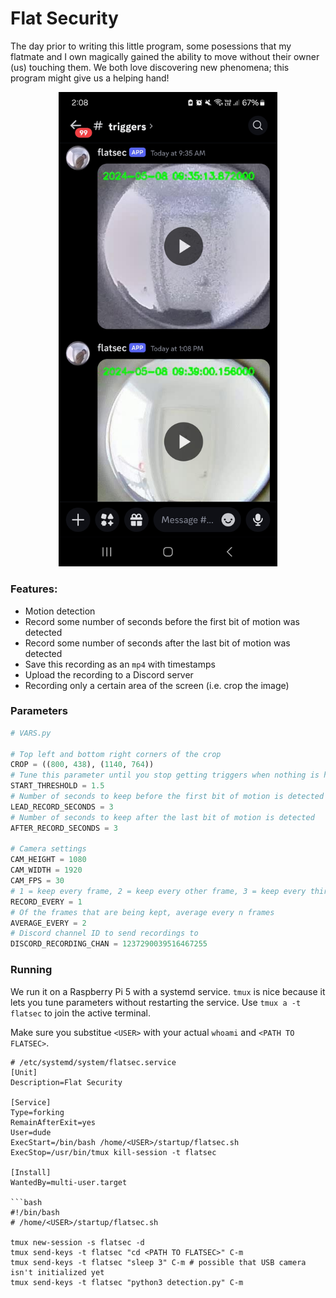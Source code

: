 # Flat Security

The day prior to writing this little program, some posessions that my flatmate and I own magically gained the ability to move without their owner (us) touching them. We both love discovering new phenomena; this program might give us a helping hand!

<p align="center">
    <img src="readme/discord.jpg" width="350" title="The pfp isn't me!">
</p>

### Features:
 - Motion detection
 - Record some number of seconds before the first bit of motion was detected
 - Record some number of seconds after the last bit of motion was detected
 - Save this recording as an `mp4` with timestamps
 - Upload the recording to a Discord server
 - Recording only a certain area of the screen (i.e. crop the image)

### Parameters
```python
# VARS.py

# Top left and bottom right corners of the crop
CROP = ((800, 438), (1140, 764))
# Tune this parameter until you stop getting triggers when nothing is happening (lower = more sensitive)
START_THRESHOLD = 1.5
# Number of seconds to keep before the first bit of motion is detected
LEAD_RECORD_SECONDS = 3
# Number of seconds to keep after the last bit of motion is detected
AFTER_RECORD_SECONDS = 3

# Camera settings
CAM_HEIGHT = 1080
CAM_WIDTH = 1920
CAM_FPS = 30
# 1 = keep every frame, 2 = keep every other frame, 3 = keep every third frame, etc.
RECORD_EVERY = 1
# Of the frames that are being kept, average every n frames
AVERAGE_EVERY = 2
# Discord channel ID to send recordings to
DISCORD_RECORDING_CHAN = 1237290039516467255
```

### Running
We run it on a Raspberry Pi 5 with a systemd service. `tmux` is nice because it lets you tune parameters without restarting the service. Use `tmux a -t flatsec` to join the active terminal.

Make sure you substitue `<USER>` with your actual `whoami` and `<PATH TO FLATSEC>`.

```systemd
# /etc/systemd/system/flatsec.service
[Unit]
Description=Flat Security

[Service]
Type=forking
RemainAfterExit=yes
User=dude
ExecStart=/bin/bash /home/<USER>/startup/flatsec.sh
ExecStop=/usr/bin/tmux kill-session -t flatsec

[Install]
WantedBy=multi-user.target

```bash
#!/bin/bash
# /home/<USER>/startup/flatsec.sh

tmux new-session -s flatsec -d
tmux send-keys -t flatsec "cd <PATH TO FLATSEC>" C-m
tmux send-keys -t flatsec "sleep 3" C-m # possible that USB camera isn't initialized yet
tmux send-keys -t flatsec "python3 detection.py" C-m
```